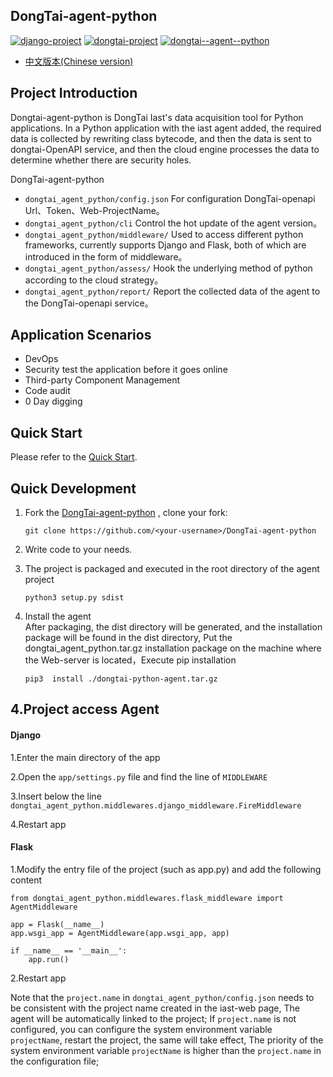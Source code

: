 ## DongTai-agent-python

[![django-project](https://img.shields.io/badge/django%20versions-3.2.8-blue)](https://www.djangoproject.com/)
[![dongtai-project](https://img.shields.io/badge/dongtai%20versions-beta-green)](https://github.com/huoxianclub/dongtai)
[![dongtai--agent--python](https://img.shields.io/badge/dongtai--agent--python-v1.0.6-lightgrey)](https://github.com/huoxianclub/dongtai-web)

- [中文版本(Chinese version)](README.ZH_CN.md)

## Project Introduction

Dongtai-agent-python is DongTai Iast's data acquisition tool for Python applications. In a Python application with the iast agent added, the required data is collected by rewriting class bytecode, and then the data is sent to dongtai-OpenAPI service, and then the cloud engine processes the data to determine whether there are security holes.

DongTai-agent-python  

- `dongtai_agent_python/config.json` For configuration DongTai-openapi Url、Token、Web-ProjectName。
- `dongtai_agent_python/cli` Control the hot update of the agent version。
- `dongtai_agent_python/middleware/` Used to access different python frameworks, currently supports Django and Flask, both of which are introduced in the form of middleware。
- `dongtai_agent_python/assess/` Hook the underlying method of python according to the cloud strategy。
- `dongtai_agent_python/report/` Report the collected data of the agent to the DongTai-openapi service。

## Application Scenarios

- DevOps
- Security test the application before it goes online
- Third-party Component Management
- Code audit
- 0 Day digging

## Quick Start

Please refer to the [Quick Start](https://hxsecurity.github.io/DongTai-Doc/#/doc/tutorial/quickstart).

## Quick Development

1. Fork the [DongTai-agent-python](https://github.com/HXSecurity/DongTai-agent-python) , clone your fork:

   ```
   git clone https://github.com/<your-username>/DongTai-agent-python
   ```

2. Write code to your needs.

3. The project is packaged and executed in the root directory of the agent project
     ```shell
     python3 setup.py sdist
     ```

4. Install the agent <br>
   After packaging, the dist directory will be generated, and the installation package will be found in the dist directory, Put the dongtai_agent_python.tar.gz installation package on the machine where the Web-server is located，Execute pip installation 
 
      ```shell
      pip3  install ./dongtai-python-agent.tar.gz 
      ```
  
## 4.Project access Agent

#### Django 

1.Enter the main directory of the app

2.Open the `app/settings.py` file and find the line of `MIDDLEWARE`

3.Insert below the line `dongtai_agent_python.middlewares.django_middleware.FireMiddleware`

4.Restart app

#### Flask
1.Modify the entry file of the project (such as app.py) and add the following content
     
    from dongtai_agent_python.middlewares.flask_middleware import AgentMiddleware
    
    app = Flask(__name__)  
    app.wsgi_app = AgentMiddleware(app.wsgi_app, app) 
    
    if __name__ == '__main__':
        app.run()  
        
2.Restart app
     
        
Note that the `project.name` in `dongtai_agent_python/config.json` needs to be consistent with the project name created in the iast-web page, The agent will be automatically linked to the project;
If `project.name` is not configured, you can configure the system environment variable `projectName`, restart the project, the same will take effect, The priority of the system environment variable `projectName` is higher than the `project.name` in the configuration file;